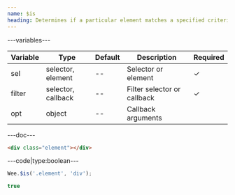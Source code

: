```yaml
---
name: $is
heading: Determines if a particular element matches a specified criteria
---
```


---variables---

| Variable | Type               | Default | Description                 | Required |
| -------- | ------------------ | ------- | --------------------------- | -------- |
| sel      | selector, element  | --      | Selector or element         | &#10003; |
| filter   | selector, callback | --      | Filter selector or callback | &#10003; |
| opt      | object             | --      | Callback arguments          |          |

---doc---

```html
<div class="element"></div>
```

---code|type:boolean---

```javascript
Wee.$is('.element', 'div');
```

```javascript
true
```
